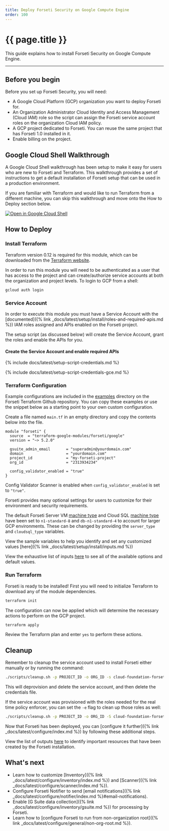 ```yaml
---
title: Deploy Forseti Security on Google Compute Engine
order: 100
---
```


# {{ page.title }}

This guide explains how to install Forseti Security on Google Compute Engine.

---


## **Before you begin**

Before you set up Forseti Security, you will need:

* A Google Cloud Platform (GCP) organization you want to deploy
  Forseti for.
* An Organization Administrator Cloud Identity and Access Management (Cloud IAM)
  role so the script can assign the Forseti service account roles on the
organization Cloud IAM policy.
* A GCP project dedicated to Forseti. You can reuse the same project that has
  Forseti 1.0 installed in it.
* Enable billing on the project.

## **Google Cloud Shell Walkthrough**
A Google Cloud Shell walkthrough has been setup to make it easy for users who are new to Forseti and Terraform. 
This walkthrough provides a set of instructions to get a default installation of Forseti setup that can be used in a 
production environment.

If you are familiar with Terraform and would like to run Terraform from a different machine, you can skip this 
walkthrough and move onto the How to Deploy section below.


[![Open in Google Cloud Shell](https://gstatic.com/cloudssh/images/open-btn.svg)](https://console.cloud.google.com/cloudshell/open?cloudshell_git_repo=https%3A%2F%2Fgithub.com%2Fforseti-security%2Fterraform-google-forseti.git&cloudshell_git_branch=modulerelease523&cloudshell_working_dir=examples/install_simple&cloudshell_image=gcr.io%2Fgraphite-cloud-shell-images%2Fterraform%3Alatest&cloudshell_tutorial=.%2Ftutorial.md)


## **How to Deploy**

### **Install Terraform**
Terraform version 0.12 is required for this module, which can be downloaded from the 
[Terraform website](https://www.terraform.io/downloads.html).

In order to run this module you will need to be authenticated as a user that has access to the project and can 
create/authorize service accounts at both the organization and project levels. To login to GCP from a shell:

```bash
gcloud auth login
```

### **Service Account**

In order to execute this module you must have a Service Account with the 
[documented]({% link _docs/latest/setup/install/roles-and-required-apis.md %}) IAM roles assigned and APIs enabled on the Forseti project.

The setup script (as discussed below) will create the Service Account, grant the roles and enable the 
APIs for you.

#### **Create the Service Account and enable required APIs**

{% include docs/latest/setup-script-credentials.md %}

{% include docs/latest/setup-script-credentials-gce.md %}

### **Terraform Configuration**
Example configurations are included in the 
[examples](https://github.com/forseti-security/terraform-google-forseti/tree/master/examples) directory on the Forseti 
Terraform Github repository.
You can copy these examples or use the snippet below as a starting point to your own custom configuration.

Create a file named `main.tf` in an empty directory and copy the contents below into the file.

```hcl
module "forseti" {
  source  = "terraform-google-modules/forseti/google"
  version = "~> 5.2.0"

  gsuite_admin_email       = "superadmin@yourdomain.com"
  domain                   = "yourdomain.com"
  project_id               = "my-forseti-project"
  org_id                   = "2313934234"
  
  config_validator_enabled = "true"
}
```

Config Validator Scanner is enabled when `config_validator_enabled` is set to 
`"true"`.

Forseti provides many optional settings for users to customize for their environment and security requirements. 

The default Forseti Server VM [machine type](https://cloud.google.com/compute/docs/machine-types) and 
Cloud SQL [machine type](https://cloud.google.com/sql/pricing#2nd-gen-pricing) 
have been set to `n1-standard-8` and `db-n1-standard-4` to account for larger GCP environments. 
These can be changed by providing the `server_type` and `cloudsql_type` variables.

View the sample variables to help you identify and set any customized values 
[here]({% link _docs/latest/setup/install/inputs.md %})

View the exhaustive list of inputs [here](https://github.com/forseti-security/terraform-google-forseti#inputs) 
to see all of the available options and default values.

### **Run Terraform**

Forseti is ready to be installed! First you will need to initialize Terraform to download any of the module 
dependencies.

```bash
terraform init
```

The configuration can now be applied which will determine the necessary actions to perform on the GCP project.

```bash
terraform apply
```

Review the Terraform plan and enter `yes` to perform these actions.

## **Cleanup**
Remember to cleanup the service account used to install Forseti either manually or by running the command:

```bash
./scripts/cleanup.sh -p PROJECT_ID -o ORG_ID -s cloud-foundation-forseti-<suffix>
```

This will deprovision and delete the service account, and then delete the credentials file.

If the service account was provisioned with the roles needed for the real time
policy enforcer, you can set the `-e` flag to clean up those roles as well:

```bash
./scripts/cleanup.sh -p PROJECT_ID -o ORG_ID -S cloud-foundation-forseti-<suffix> -e
```

Now that Forseti has been deployed, you can [configure it further]({% link _docs/latest/configure/index.md %}) by following these additional steps.

View the list of outputs [here](https://github.com/forseti-security/terraform-google-forseti#outputs) to
identify important resources that have been created by the Forseti installation.

## **What's next**

* Learn how to customize
  [Inventory]({% link _docs/latest/configure/inventory/index.md %}) and
  [Scanner]({% link _docs/latest/configure/scanner/index.md %}).
* Configure Forseti Notifier to send
  [email notifications]({% link _docs/latest/configure/notifier/index.md %}#email-notifications).
* Enable
  [G Suite data collection]({% link _docs/latest/configure/inventory/gsuite.md %})
  for processing by Forseti.
* Learn how to [configure Forseti to run from non-organization
  root]({% link _docs/latest/configure/general/non-org-root.md %}).
 